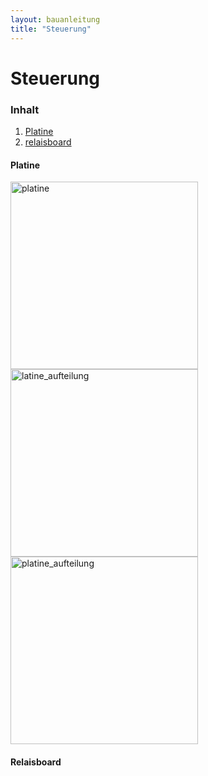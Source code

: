 ```yaml
---
layout: bauanleitung
title: "Steuerung"
---
```

# Steuerung
### Inhalt

1. [Platine](#platine)
1. [relaisboard](#relaisboard)

#### Platine

<img src="https://raw.githubusercontent.com/Tronje-the-Falconer/Pi-Ager/resources/bilder/platine.jpg" alt="platine" width="300">

<img src="https://raw.githubusercontent.com/Tronje-the-Falconer/Pi-Ager/resources/bilder/platine_aufteilung.jpg" alt="latine_aufteilung" width="300">

<img src="https://raw.githubusercontent.com/Tronje-the-Falconer/Pi-Ager/resources/bilder/platine_aufteilung.jpg" alt="platine_aufteilung" width="300">

#### Relaisboard


